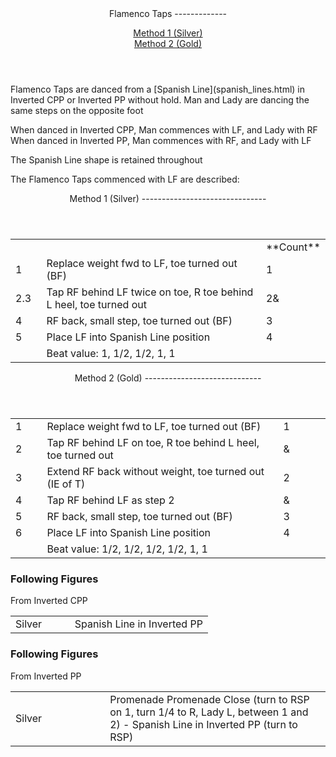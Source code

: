 <header>Flamenco Taps
-------------

[Method 1 (Silver)](#1)  
 [Method 2 (Gold)](#2)

 </header>Flamenco Taps are danced from a [Spanish Line](spanish_lines.html) in Inverted CPP or Inverted PP without hold. Man and Lady are dancing the same steps on the opposite foot  
   
 When danced in Inverted CPP, Man commences with LF, and Lady with RF  
 When danced in Inverted PP, Man commences with RF, and Lady with LF  
   
 The Spanish Line shape is retained throughout  
   
 The Flamenco Taps commenced with LF are described:

 <header><a id="1">Method 1 (Silver)</a>
-------------------------------

 </header> <table> <tbody><tr> <td style="width:10%"> </td> <td style="width:75%"></td> <td style="width:15%; text-align:right">**Count**</td> </tr> <tr> <td style="width:10%">1</td> <td>Replace weight fwd to LF, toe turned out (BF)</td> <td class="auto-style1">1</td> </tr> <tr> <td>2.3</td> <td>Tap RF behind LF twice on toe, R toe behind L heel, toe turned out</td> <td class="auto-style1">2&amp;</td> </tr> <tr> <td>4</td> <td>RF back, small step, toe turned out (BF)</td> <td class="auto-style1">3</td> </tr> <tr> <td>5</td> <td>Place LF into Spanish Line position</td> <td class="auto-style1">4</td> </tr> <tr> <td></td> <td>Beat value: 1, 1/2, 1/2, 1, 1</td> <td></td> </tr> </tbody></table>

 <header><a id="2">Method 2 (Gold)</a>
-----------------------------

 </header> <table> <tbody><tr> <td style="width:10%">1</td> <td style="width:75%">Replace weight fwd to LF, toe turned out (BF)</td> <td class="auto-style1" style="width:15%">1</td> </tr> <tr> <td>2</td> <td>Tap RF behind LF on toe, R toe behind L heel, toe turned out</td> <td class="auto-style1">&amp;</td> </tr> <tr> <td>3</td> <td>Extend RF back without weight, toe turned out (IE of T)</td> <td class="auto-style1">2</td> </tr> <tr> <td>4</td> <td>Tap RF behind LF as step 2</td> <td class="auto-style1">&amp;</td> </tr> <tr> <td>5</td> <td>RF back, small step, toe turned out (BF)</td> <td class="auto-style1">3</td> </tr> <tr> <td>6</td> <td>Place LF into Spanish Line position</td> <td class="auto-style1">4</td> </tr> <tr> <td></td> <td>Beat value: 1/2, 1/2, 1/2, 1/2, 1, 1</td> <td></td> </tr> </tbody></table>

### Following Figures

From Inverted CPP

 <table> <tbody><tr> <td style="width:30%">Silver</td> <td>Spanish Line in Inverted PP</td> </tr> </tbody></table>

### Following Figures

From Inverted PP

 <table> <tbody><tr> <td style="width:30%">Silver</td> <td>Promenade Promenade Close (turn to RSP on 1, turn 1/4 to R, Lady L, between 1 and 2) - Spanish Line in Inverted PP (turn to RSP)</td> </tr> </tbody></table>
